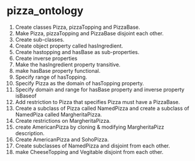 # pizza_ontology
1. Create classes Pizza, pizzaTopping and PizzaBase.
2. Make  Pizza, pizzaTopping and PizzaBase disjoint each other.
3. Create sub-classes.
4. Create object property called hasIngredient.
5. Create hastopping and hasBase as sub-properties.
6. Create inverse properties
7. Make the hasIngredient property transitive.
8. make hasBase property functional.
9. Specify range of hasTopping.
10. Specify Pizza as the domain of hasTopping property.
11. Specify domain and range for hasBase property and inverse property isBaseof
12. Add restriction to Pizza that specifies Pizza must have a PizzaBase.
13. Create a subclass of Pizza called NamedPizza and create a subclass of NamedPiza called MargheritaPizza. 
14. Create restrictions on MargheritaPizza.
15. create AmericanPizza by cloning & modifying MargheritaPizz description.
16. Create AmericanPizza and SohoPizza.
17. Create subclasses of NamedPizza and disjoint from each other.
18. make CheeseTopping and Vegitable disjoint from each other.
